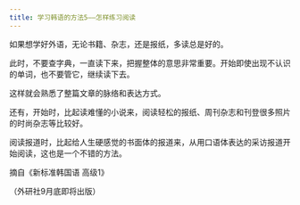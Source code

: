 ```yaml
---
title: 学习韩语的方法5——怎样练习阅读
---
```


<p>如果想学好外语，无论书籍、杂志，还是报纸，多读总是好的。</p>



<p>此时，不要查字典，一直读下来，把握整体的意思非常重要。开始即使出现不认识的单词，也不要管它，继续读下去。</p>



<p>这样就会熟悉了整篇文章的脉络和表达方式。</p>



<p>还有，开始时，比起读难懂的小说来，阅读轻松的报纸、周刊杂志和刊登很多照片的时尚杂志等比较好。</p>



<p>阅读报道时，比起给人生硬感觉的书面体的报道来，从用口语体表达的采访报道开始阅读，这也是一个不错的方法。</p>



<p>              摘自《新标准韩国语 高级1》</p>



<p>              （外研社9月底即将出版）</p>

